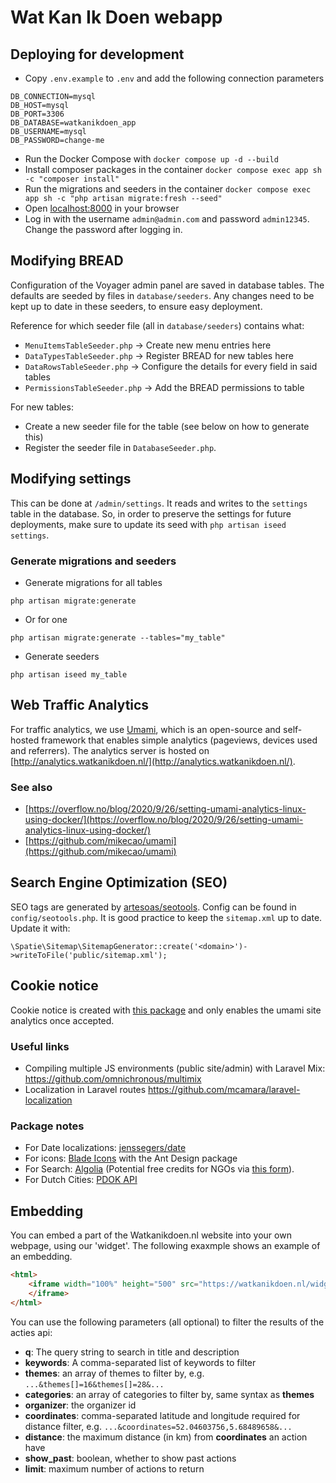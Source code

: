 # Wat Kan Ik Doen webapp

## Deploying for development

- Copy `.env.example` to `.env` and add the following connection parameters
```
DB_CONNECTION=mysql
DB_HOST=mysql
DB_PORT=3306
DB_DATABASE=watkanikdoen_app
DB_USERNAME=mysql
DB_PASSWORD=change-me
```
- Run the Docker Compose with `docker compose up -d --build`
- Install composer packages in the container `docker compose exec app sh -c "composer install"`
- Run the migrations and seeders in the container `docker compose exec app sh -c "php artisan migrate:fresh --seed"`
- Open [localhost:8000](http://localhost:8000) in your browser
- Log in with the username `admin@admin.com` and password `admin12345`. Change the password after logging in.

## Modifying BREAD
Configuration of the Voyager admin panel are saved in database tables. The defaults are seeded by files in `database/seeders`. Any changes need to be kept up to date in these seeders, to ensure easy deployment. 

Reference for which seeder file (all in `database/seeders`) contains what:

- `MenuItemsTableSeeder.php` -> Create new menu entries here
- `DataTypesTableSeeder.php` -> Register BREAD for new tables here
- `DataRowsTableSeeder.php` -> Configure the details for every field in said tables
- `PermissionsTableSeeder.php` -> Add the BREAD permissions to table

For new tables: 

- Create a new seeder file for the table (see below on how to generate this)
- Register the seeder file in `DatabaseSeeder.php`.

## Modifying settings
This can be done at `/admin/settings`. It reads and writes to the `settings` table in the database. So, in order to preserve the settings for future deployments, make sure to update its seed with `php artisan iseed settings`.

### Generate migrations and seeders
- Generate migrations for all tables

`php artisan migrate:generate`

- Or for one

`php artisan migrate:generate --tables="my_table"`

- Generate seeders

`php artisan iseed my_table`

## Web Traffic Analytics
For traffic analytics, we use [Umami](https://umami.is/), which is an open-source and self-hosted framework that enables simple analytics (pageviews, devices used and referrers).
The analytics server is hosted on [http://analytics.watkanikdoen.nl/](http://analytics.watkanikdoen.nl/).

### See also
- [https://overflow.no/blog/2020/9/26/setting-umami-analytics-linux-using-docker/](https://overflow.no/blog/2020/9/26/setting-umami-analytics-linux-using-docker/)
- [https://github.com/mikecao/umami](https://github.com/mikecao/umami)

## Search Engine Optimization (SEO)
SEO tags are generated by [artesoas/seotools](https://github.com/artesaos/seotools). Config can be found in `config/seotools.php`. It is good practice to keep the `sitemap.xml` up to date. Update it with: 
```
\Spatie\Sitemap\SitemapGenerator::create('<domain>')->writeToFile('public/sitemap.xml');
```

## Cookie notice
Cookie notice is created with [this package](https://github.com/manucaralmo/GlowCookies/) and only enables the umami site analytics once accepted.

### Useful links
- Compiling multiple JS environments (public site/admin) with Laravel Mix: https://github.com/omnichronous/multimix
- Localization in Laravel routes https://github.com/mcamara/laravel-localization

### Package notes
- For Date localizations: [jenssegers/date](https://github.com/jenssegers/date)
- For icons: [Blade Icons](https://github.com/blade-ui-kit/blade-icons) with the Ant Design package
- For Search: [Algolia](https://algolia.com) (Potential free credits for NGOs via [this form](https://www.algolia.com/for-open-source/)).
- For Dutch Cities: [PDOK API](https://api.pdok.nl/bzk/locatieserver/search/v3_1/ui/)

## Embedding
You can embed a part of the Watkanikdoen.nl website into your own webpage, using our 'widget'.
The following exaxmple shows an example of an embedding.

```html
<html>
    <iframe width="100%" height="500" src="https://watkanikdoen.nl/widget?limit=100&show_past=false" style="border: none" sandbox="allow-scripts allow-same-origin allow-popups" allowfullscreen >
    </iframe>
</html>
```

You can use the following parameters (all optional) to filter the results of the acties api:

- **q**: The query string to search in title and description
- **keywords**: A comma-separated list of keywords to filter
- **themes**: an array of themes to filter by, e.g. `...&themes[]=16&themes[]=28&...`
- **categories**: an array of categories to filter by, same syntax as **themes**
- **organizer**: the organizer id
- **coordinates**: comma-separated latitude and longitude required for distance filter, e.g. `...&coordinates=52.04603756,5.68489658&...`
- **distance**: the maximum distance (in km) from **coordinates** an action have
- **show_past**: boolean, whether to show past actions
- **limit**: maximum number of actions to return
